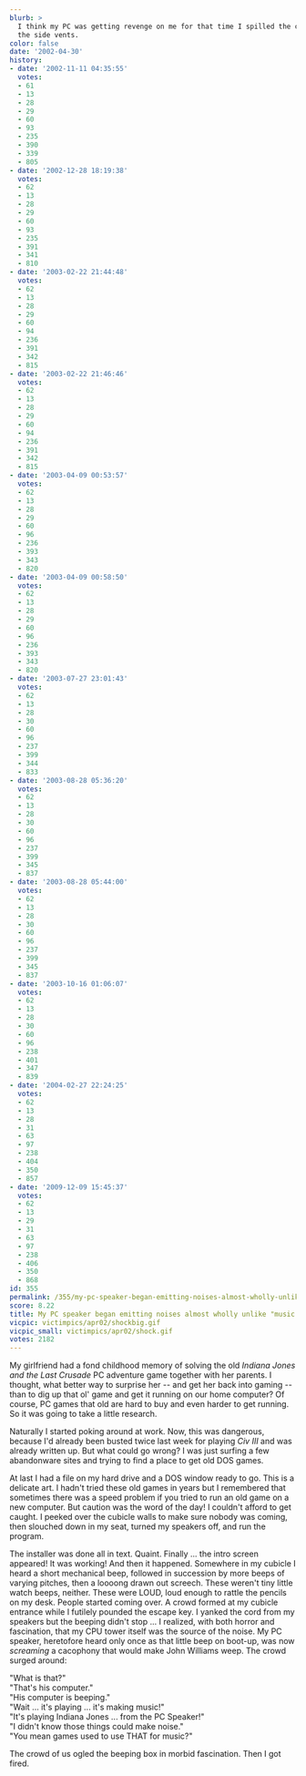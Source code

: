 ```yaml
---
blurb: >
  I think my PC was getting revenge on me for that time I spilled the coffee into
  the side vents.
color: false
date: '2002-04-30'
history:
- date: '2002-11-11 04:35:55'
  votes:
  - 61
  - 13
  - 28
  - 29
  - 60
  - 93
  - 235
  - 390
  - 339
  - 805
- date: '2002-12-28 18:19:38'
  votes:
  - 62
  - 13
  - 28
  - 29
  - 60
  - 93
  - 235
  - 391
  - 341
  - 810
- date: '2003-02-22 21:44:48'
  votes:
  - 62
  - 13
  - 28
  - 29
  - 60
  - 94
  - 236
  - 391
  - 342
  - 815
- date: '2003-02-22 21:46:46'
  votes:
  - 62
  - 13
  - 28
  - 29
  - 60
  - 94
  - 236
  - 391
  - 342
  - 815
- date: '2003-04-09 00:53:57'
  votes:
  - 62
  - 13
  - 28
  - 29
  - 60
  - 96
  - 236
  - 393
  - 343
  - 820
- date: '2003-04-09 00:58:50'
  votes:
  - 62
  - 13
  - 28
  - 29
  - 60
  - 96
  - 236
  - 393
  - 343
  - 820
- date: '2003-07-27 23:01:43'
  votes:
  - 62
  - 13
  - 28
  - 30
  - 60
  - 96
  - 237
  - 399
  - 344
  - 833
- date: '2003-08-28 05:36:20'
  votes:
  - 62
  - 13
  - 28
  - 30
  - 60
  - 96
  - 237
  - 399
  - 345
  - 837
- date: '2003-08-28 05:44:00'
  votes:
  - 62
  - 13
  - 28
  - 30
  - 60
  - 96
  - 237
  - 399
  - 345
  - 837
- date: '2003-10-16 01:06:07'
  votes:
  - 62
  - 13
  - 28
  - 30
  - 60
  - 96
  - 238
  - 401
  - 347
  - 839
- date: '2004-02-27 22:24:25'
  votes:
  - 62
  - 13
  - 28
  - 31
  - 63
  - 97
  - 238
  - 404
  - 350
  - 857
- date: '2009-12-09 15:45:37'
  votes:
  - 62
  - 13
  - 29
  - 31
  - 63
  - 97
  - 238
  - 406
  - 350
  - 868
id: 355
permalink: /355/my-pc-speaker-began-emitting-noises-almost-wholly-unlike-music/
score: 8.22
title: My PC speaker began emitting noises almost wholly unlike "music."
vicpic: victimpics/apr02/shockbig.gif
vicpic_small: victimpics/apr02/shock.gif
votes: 2182
---
```


My girlfriend had a fond childhood memory of solving the old *Indiana
Jones and the Last Crusade* PC adventure game together with her parents.
I thought, what better way to surprise her -- and get her back into
gaming -- than to dig up that ol' game and get it running on our home
computer? Of course, PC games that old are hard to buy and even harder
to get running. So it was going to take a little research.

Naturally I started poking around at work. Now, this was dangerous,
because I'd already been busted twice last week for playing *Civ III*
and was already written up. But what could go wrong? I was just surfing
a few abandonware sites and trying to find a place to get old DOS games.

At last I had a file on my hard drive and a DOS window ready to go. This
is a delicate art. I hadn't tried these old games in years but I
remembered that sometimes there was a speed problem if you tried to run
an old game on a new computer. But caution was the word of the day! I
couldn't afford to get caught. I peeked over the cubicle walls to make
sure nobody was coming, then slouched down in my seat, turned my
speakers off, and run the program.

The installer was done all in text. Quaint. Finally ... the intro screen
appeared! It was working! And then it happened. Somewhere in my cubicle
I heard a short mechanical beep, followed in succession by more beeps of
varying pitches, then a loooong drawn out screech. These weren't tiny
little watch beeps, neither. These were LOUD, loud enough to rattle the
pencils on my desk. People started coming over. A crowd formed at my
cubicle entrance while I futilely pounded the escape key. I yanked the
cord from my speakers but the beeping didn't stop ... I realized, with
both horror and fascination, that my CPU tower itself was the source of
the noise. My PC speaker, heretofore heard only once as that little beep
on boot-up, was now *screaming* a cacophony that would make John
Williams weep. The crowd surged around:

"What is that?"  
 "That's his computer."  
 "His computer is beeping."  
 "Wait ... it's playing ... it's making music!"  
 "It's playing Indiana Jones ... from the PC Speaker!"  
 "I didn't know those things could make noise."  
 "You mean games used to use THAT for music?"

The crowd of us ogled the beeping box in morbid fascination. Then I got
fired.